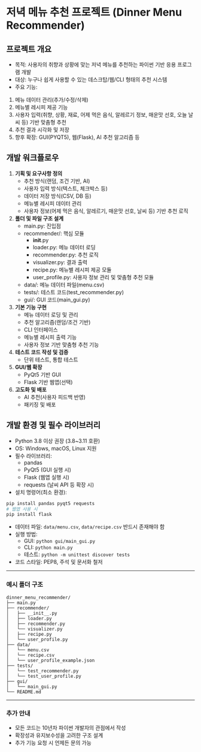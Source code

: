 # 저녁 메뉴 추천 프로젝트 (Dinner Menu Recommender)

## 프로젝트 개요
- 목적: 사용자의 취향과 상황에 맞는 저녁 메뉴를 추천하는 파이썬 기반 응용 프로그램 개발
- 대상: 누구나 쉽게 사용할 수 있는 데스크탑/웹/CLI 형태의 추천 시스템
- 주요 기능:
 1. 메뉴 데이터 관리(추가/수정/삭제)
 2. 메뉴별 레시피 제공 기능
 3. 사용자 입력(취향, 상황, 재료, 어제 먹은 음식, 알레르기 정보, 매운맛 선호, 오늘 날씨 등) 기반 맞춤형 추천
 4. 추천 결과 시각화 및 저장
 5. 향후 확장: GUI(PYQT5), 웹(Flask), AI 추천 알고리즘 등

## 개발 워크플로우
1. **기획 및 요구사항 정의**
   - 추천 방식(랜덤, 조건 기반, AI)
   - 사용자 입력 방식(텍스트, 체크박스 등)
   - 데이터 저장 방식(CSV, DB 등)
   - 메뉴별 레시피 데이터 관리
   - 사용자 정보(어제 먹은 음식, 알레르기, 매운맛 선호, 날씨 등) 기반 추천 로직
2. **폴더 및 파일 구조 설계**
   - main.py: 진입점
   - recommender/: 핵심 모듈
     - __init__.py
     - loader.py: 메뉴 데이터 로딩
     - recommender.py: 추천 로직
     - visualizer.py: 결과 출력
     - recipe.py: 메뉴별 레시피 제공 모듈
     - user_profile.py: 사용자 정보 관리 및 맞춤형 추천 모듈
   - data/: 메뉴 데이터 파일(menu.csv)
   - tests/: 테스트 코드(test_recommender.py)
   - gui/: GUI 코드(main_gui.py)
3. **기본 기능 구현**
   - 메뉴 데이터 로딩 및 관리
   - 추천 알고리즘(랜덤/조건 기반)
   - CLI 인터페이스
   - 메뉴별 레시피 출력 기능
   - 사용자 정보 기반 맞춤형 추천 기능
4. **테스트 코드 작성 및 검증**
   - 단위 테스트, 통합 테스트
5. **GUI/웹 확장**
   - PyQt5 기반 GUI
   - Flask 기반 웹앱(선택)
6. **고도화 및 배포**
   - AI 추천(사용자 피드백 반영)
   - 패키징 및 배포


## 개발 환경 및 필수 라이브러리
- Python 3.8 이상 권장 (3.8~3.11 호환)
- OS: Windows, macOS, Linux 지원
- 필수 라이브러리:
    - pandas
    - PyQt5 (GUI 실행 시)
    - Flask (웹앱 실행 시)
    - requests (날씨 API 등 확장 시)
- 설치 명령어(최소 환경):
```bash
pip install pandas pyqt5 requests
# 웹앱 사용 시
pip install flask
```
- 데이터 파일: `data/menu.csv`, `data/recipe.csv` 반드시 존재해야 함
- 실행 방법:
    - GUI: `python gui/main_gui.py`
    - CLI: `python main.py`
    - 테스트: `python -m unittest discover tests`
- 코드 스타일: PEP8, 주석 및 문서화 철저

---

### 예시 폴더 구조
```
dinner_menu_recommender/
├── main.py
├── recommender/
│   ├── __init__.py
│   ├── loader.py
│   ├── recommender.py
│   └── visualizer.py
│   ├── recipe.py
│   └── user_profile.py
├── data/
│   └── menu.csv
│   └── recipe.csv
│   └── user_profile_example.json
├── tests/
│   └── test_recommender.py
│   └── test_user_profile.py
├── gui/
│   └── main_gui.py
└── README.md
```

---

### 추가 안내
- 모든 코드는 10년차 파이썬 개발자의 관점에서 작성
- 확장성과 유지보수성을 고려한 구조 설계
- 추가 기능 요청 시 언제든 문의 가능
